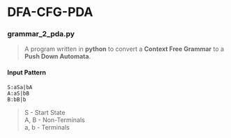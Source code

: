 # DFA-CFG-PDA

### grammar_2_pda.py
> A program written in **python** to convert a **Context Free Grammar** to a **Push Down Automata**.
#### Input Pattern
```
S:aSa|bA
A:aS|bB
B:bB|b
```
> S - Start State <br>
> A, B - Non-Terminals <br>
> a, b - Terminals <br>
